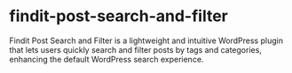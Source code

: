 # findit-post-search-and-filter
Findit Post Search and Filter is a lightweight and intuitive WordPress plugin that lets users quickly search and filter posts by tags and categories, enhancing the default WordPress search experience.
